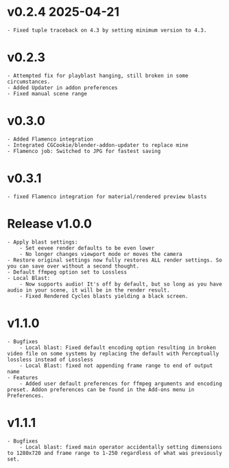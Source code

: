 # v0.2.4 2025-04-21
    - Fixed tuple traceback on 4.3 by setting minimum version to 4.3.

# v0.2.3
    - Attempted fix for playblast hanging, still broken in some circumstances.
    - Added Updater in addon preferences
    - Fixed manual scene range

# v0.3.0
    - Added Flamenco integration
    - Integrated CGCookie/blender-addon-updater to replace mine
    - Flamenco job: Switched to JPG for fastest saving   

# v0.3.1
    - fixed Flamenco integration for material/rendered preview blasts

# Release v1.0.0
    - Apply blast settings:
        - Set eevee render defaults to be even lower
        - No longer changes viewport mode or moves the camera
    - Restore original settings now fully restores ALL render settings. So you can save over without a second thought.
    - Default ffmpeg option set to Lossless
    - Local Blast:
        - Now supports audio! It's off by default, but so long as you have audio in your scene, it will be in the render result.
        - Fixed Rendered Cycles blasts yielding a black screen.

# v1.1.0
    - Bugfixes
        - Local blast: Fixed default encoding option resulting in broken video file on some systems by replacing the default with Perceptually lossless instead of Lossless
        - Local Blast: fixed not appending frame range to end of output name
    - Features
        - Added user default preferences for ffmpeg arguments and encoding preset. Addon preferences can be found in the Add-ons menu in Preferences.

# v1.1.1
    - Bugfixes
        - Local blast: fixed main operator accidentally setting dimensions to 1280x720 and frame range to 1-250 regardless of what was previously set.